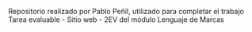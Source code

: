 Repositorio realizado por Pablo Peñil, utilizado para completar el trabajo Tarea evaluable - Sitio web - 2EV del módulo Lenguaje de Marcas
